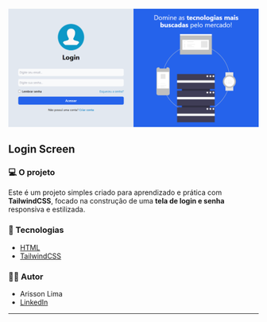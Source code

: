 ![Preview da Tela de Login](src/assets/screenshot.png)

## Login Screen

### 💻 O projeto

Este é um projeto simples criado para aprendizado e prática com **TailwindCSS**, focado na construção de uma **tela de login e senha** responsiva e estilizada.

### 🚀 Tecnologias

- [HTML](https://developer.mozilla.org/pt-BR/docs/Web/HTML)
- [TailwindCSS](https://tailwindcss.com/)

### 🧑‍💻 Autor

- Arisson Lima
- [LinkedIn](https://linkedin.com/in/arissonlima)

- - - -
